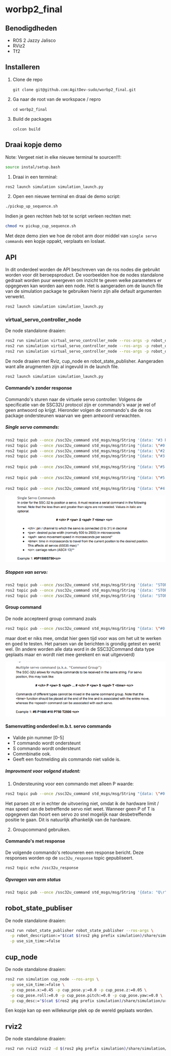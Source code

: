 # worbp2_final

## Benodigdheden
 - ROS 2 Jazzy Jalisco
 - RViz2
 - Tf2

## Installeren
1. Clone de repo
   
   `git clone git@github.com:AgitDev-sudo/worbp2_final.git`

2. Ga naar de root van de workspace / repro
  
   `cd worbp2_final`

3. Build de packages
   
   `colcon build`

## Draai kopje demo
Note: Vergeet niet in elke nieuwe terminal te sourcen!!!:
```bash
source instal/setup.bash
```

1. Draai in een terminal:
```bash
ros2 launch simulation simulation_launch.py
```

2. Open een nieuwe terminal en draai de demo script:
```bash
./pickup_up_sequence.sh
```
Indien je geen rechten heb tot te script verleen rechten met:
```bash
chmod +x pickup_cup_sequence.sh
```

Met deze demo zien we hoe de robot arm door middel van `single servo commands` een kopje oppakt, verplaats en loslaat.  

## API

In dit onderdeel worden de API beschreven van de ros nodes die gebruikt worden voor dit beroepsproduct.
De voorbeelden hoe de nodes standalone gedraait worden puur weergeven om inzicht te geven welke parameters er opgegeven kan worden aan een node.
Het is aangeraden om de launch file van de simulation package te gebruiken hierin zijn alle default argumenten verwerkt.

```bash
ros2 launch simulation simulation_launch.py
```

### virtual_servo_controller_node


De node standalone draaien:
```bash
ros2 run simulation virtual_servo_controller_node --ros-args -p robot_description_file:=<pad/naar/urdf/lynxmotion_arm.urdf> #voorbeeld
ros2 run simulation virtual_servo_controller_node --ros-args -p robot_description_file:=../worbp2_final/src/simulation/urdf/lynxmotion_arm.urdf #In ons geval
ros2 run simulation virtual_servo_controller_node --ros-args -p robot_description_file:=$(ros2 pkg prefix simulation)/share/simulation/urdf/lynxmotion_arm.urdf #Makkelijkste manier! 
```

De node draaien met Rviz, cup_node en robot_state_publisher. Aangeraden want alle arugmenten zijn al ingevuld in de launch file.
```bash
ros2 launch simulation simulation_launch.py
```

#### Commando's zonder response
Commando's sturen naar de virtuele servo controller:
Volgens de specificatie van de SSC32U protocol zijn er commando's waar je wel of geen antwoord op krijgt. Hieronder volgen de commando's die de ros package ondersteunen waarvan we geen antwoord verwachten.

##### Single servo commands:
```bash 
ros2 topic pub --once /ssc32u_command std_msgs/msg/String '{data: "#3 P1700 T800\r"}' #Beweeg servo 3 met een pwm waarde van 1700 binnen 800 ms.
ros2 topic pub --once /ssc32u_command std_msgs/msg/String "{data: \"#0 P2500 T10000\r\"}" #Beweeg servo 0, de base, helemaal naar in 10 seconde. 
ros2 topic pub --once /ssc32u_command std_msgs/msg/String "{data: \"#2 P1800 S800\r\"}" #Beweeg servo 2 met een snelheid van 800us/S naar positie 1800.
ros2 topic pub --once /ssc32u_command std_msgs/msg/String "{data: \"#3 P1800 S800 T1000\r\"}" #Servo berekent met behulp van zijn huidigie positie met welke tijd die het langst over mag doen en die neemt die!

ros2 topic pub --once /ssc32u_command std_msgs/msg/String "{data: \"#5 P1507 T1000\r\"}" #Sluit gripper in 1 seconde. (1 servo voor de gesimuleerde linker en rechter gripper)

ros2 topic pub --once /ssc32u_command std_msgs/msg/String "{data: \"#5 P1500 T1000\r\"}" #Open gripper

ros2 topic pub --once /ssc32u_command std_msgs/msg/String "{data: \"#4 P1800\r\"}" #Valide commando, wordt geparsed, maar wordt niet uitgevoerd, omdat we de maximale snelheid van de echte servo niet weten heb ik dit niet mee genomen. 
```
![api_single_servo](./api_single_servo.png)

##### Stoppen van servo:
```bash
ros2 topic pub --once /ssc32u_command std_msgs/msg/String '{data: "STOP 0\r"}' ## Stop servo 0 (dus de base)
ros2 topic pub --once /ssc32u_command std_msgs/msg/String '{data: "STOP 1\r"}' ## Stop servo 1
ros2 topic pub --once /ssc32u_command std_msgs/msg/String '{data: "STOP\r"}' ##Stop alle servos
```
#### Group command
De node accepteerd group command zoals
```bash
ros2 topic pub --once /ssc32u_command std_msgs/msg/String "{data: \"#0 P2500 S1000 #1 P800 T2000\r\"}
```
maar doet er niks mee, omdat hier geen tijd voor was om het uit te werken en goed te testen. Het parsen van de berichten is grondig getest en werkt wel. (In andere worden alle data word in de SSC32Command data type geplaats maar en wordt niet mee gerekent en wat uitgevoerd)

![api_group_servo](./api_multi_servo.png)

#### Samenvatting onderdeel m.b.t. servo commando
- Valide pin nummer [0-5]
- T commando wordt ondersteunt
- S commando wordt ondersteunt
- Commbinatie ook.
- Geeft een foutmelding als commando niet valide is.

##### Improvment voor volgend student:
1. Ondersteuning voor een commando met alleen P waarde: 
```bash
ros2 topic pub --once /ssc32u_command std_msgs/msg/String "{data: \"#0 P1800\r\"}"
```
Het parsen zit er in echter de uitvoering niet, omdat ik de hardware limit / max speed van de betreffende servo niet weet. Wanneer geen P of T is opgegeven dan hoort een servo zo snel mogelijk naar desbetreffende positie te gaan. Dit is natuurlijk afhankelijk van de hardware.

2. Groupcommand gebruiken.

#### Commando's met response
De volgende commando's retouneren een response bericht. Deze responses worden op de ``ssc32u_response`` topic gepubliseert.

```bash
ros2 topic echo /ssc32u_response
```

##### Opvragen van arm status
```bash
ros2 topic pub --once /ssc32u_command std_msgs/msg/String '{data: "Q\r"}' #Response: "+" arm beweegt of "." arm is stil
```


## robot_state_publiser
De node standalone draaien:
```bash
ros2 run robot_state_publisher robot_state_publisher --ros-args \
  -p robot_description:="$(cat $(ros2 pkg prefix simulation)/share/simulation/urdf/lynxmotion_arm.urdf)" \
  -p use_sim_time:=false
```

## cup_node
De node standalone draaien:
```bash
ros2 run simulation cup_node --ros-args \
  -p use_sim_time:=false \
  -p cup_pose.x:=0.45 -p cup_pose.y:=0.0 -p cup_pose.z:=0.05 \
  -p cup_pose.roll:=0.0 -p cup_pose.pitch:=0.0 -p cup_pose.yaw:=0.0 \
  -p cup_desc:="$(cat $(ros2 pkg prefix simulation)/share/simulation/urdf/cup.urdf)"

```
Een kopje kan op een willekeurige plek op de wereld geplaats worden.

## rviz2
De node standalone draaien:
```bash
ros2 run rviz2 rviz2 -d $(ros2 pkg prefix simulation)/share/simulation/rviz/urdf.rviz

```


